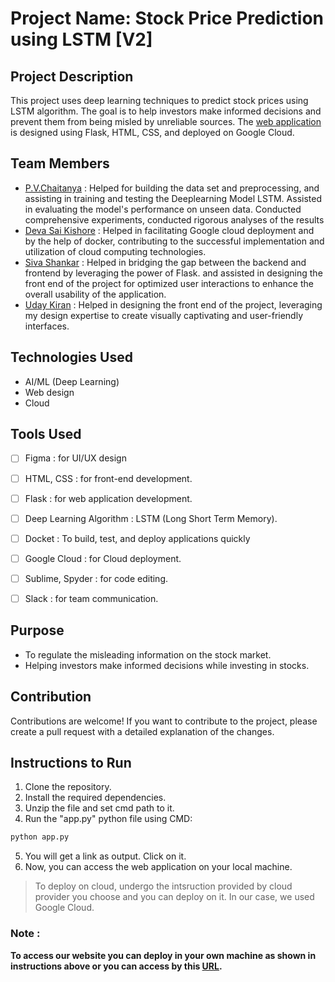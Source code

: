 # Project Name: Stock Price Prediction using LSTM [V2]

## Project Description
This project uses deep learning techniques to predict stock prices using LSTM algorithm. The goal is to help investors make informed decisions and prevent them from being misled by unreliable sources. The [web application](http://34.16.129.157:5000/) is designed using Flask, HTML, CSS, and deployed on Google Cloud.


## Team Members
- [P.V.Chaitanya](https://github.com/pvchaitanya8/) : Helped for building the data set and preprocessing, and assisting in training and testing the Deeplearning Model LSTM. Assisted in evaluating the model's performance on unseen data. Conducted comprehensive experiments, conducted rigorous analyses of the results
- [Deva Sai Kishore](https://github.com/devasaikishore43) : Helped in facilitating Google cloud deployment and by the help of docker, contributing to the successful implementation and utilization of cloud computing technologies.
- [Siva Shankar](https://github.com/SivaShankar-Juthuka) : Helped in bridging the gap between the backend and frontend by leveraging the power of Flask. and assisted in designing the front end of the project for optimized user interactions to enhance the overall usability of the application.
- [Uday Kiran](https://github.com/UdayKiranVEGI) : Helped in designing the front end of the project, leveraging my design expertise to create visually captivating and user-friendly interfaces.



## Technologies Used
- AI/ML (Deep Learning)
- Web design
- Cloud

## Tools Used
- [ ] Figma : for UI/UX design
- [ ] HTML, CSS : for front-end development.
- [ ] Flask : for web application development. 
- [ ] Deep Learning Algorithm : LSTM (Long Short Term Memory).
- [ ] Docket : To build, test, and deploy applications quickly
- [ ] Google Cloud : for Cloud deployment.
- [ ] Sublime, Spyder : for code editing.
- [ ] Slack : for team communication.


## Purpose    
- To regulate the misleading information on the stock market.
- Helping investors make informed decisions while investing in stocks.


## Contribution
Contributions are welcome! If you want to contribute to the project, please create a pull request with a detailed explanation of the changes.


## Instructions to Run
1. Clone the repository.
2. Install the required dependencies.
3. Unzip the file and set cmd path to it. 
4. Run the "app.py" python file using CMD:
```bash
python app.py
```
5. You will get a link as output. Click on it. 
6. Now, you can access the web application on your local machine.


> To deploy on cloud, undergo the intsruction provided by cloud provider you choose and you can deploy on it. In our case, we used Google Cloud. 


### Note :
**To access our website you can deploy in your own machine as shown in instructions above or you can access by this [URL](http://16.170.155.46:5000/).**
